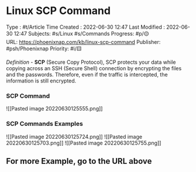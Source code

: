 # Linux SCP Command
Type : #t/Article
Time Created : 2022-06-30 12:47
Last Modified : 2022-06-30 12:47
Subjects: #s/Linux #s/Commands
Progress: #p/🟡  
URL: https://phoenixnap.com/kb/linux-scp-command
Publisher: #psh/Phoenixnap
Priority: #i/🟨 

*Definition* - **SCP** (Secure Copy Protocol), SCP protects your data while copying across an SSH (Secure Shell) connection by encrypting the files and the passwords. Therefore, even if the traffic is intercepted, the information is still encrypted.

### SCP Command  
![[Pasted image 20220630125555.png]]
### SCP Commands Examples
![[Pasted image 20220630125724.png]]
	![[Pasted image 20220630125703.png]]
![[Pasted image 20220630125755.png]]

## For more Example, go to the URL above